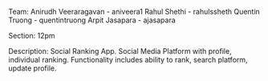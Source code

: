 Team:
Anirudh Veeraragavan - aniveera1
Rahul Shethi - rahulssheth
Quentin Truong - quentintruong
Arpit Jasapara - ajasapara

Section:
12pm

Description:
Social Ranking App. Social Media Platform with profile, individual ranking. Functionality includes ability to rank, search platform, update profile.

